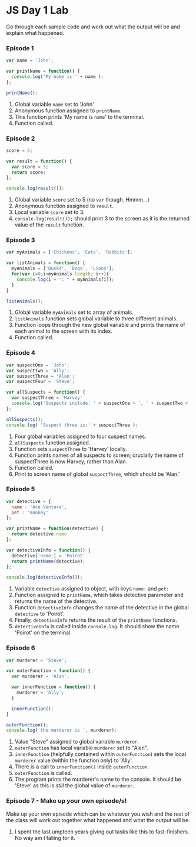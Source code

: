 # JS Day 1 Lab

Go through each sample code and work out what the output will be and explain what happened.

### Episode 1
```js
var name = 'John';

var printName = function() {
  console.log('My name is ' + name );
};

printName();

```

1. Global variable `name` set to 'John'
2. Anonymous function assigned to `printName`.
3. This function prints 'My name is `name`' to the terminal.
4. Function called.

### Episode 2
```js
score = 5;

var result = function() {
  var score = 3;
  return score;
};

console.log(result());

```

1. Global variable `score` set to 5 (no `var` though. Hmmm...)
2. Anonymous function assigned to `result`.
3. Local variable `score` set to 3.
4. `console.log(result());` should print 3 to the screen as it is the returned value of the `result` function.

### Episode 3
```js
var myAnimals = ['Chickens', 'Cats', 'Rabbits'];

var listAnimals = function() {
  myAnimals = ['Ducks', 'Dogs', 'Lions'];
  for(var i=0;i<myAnimals.length; i++){
    console.log(i + ": " + myAnimals[i]);
  }
}

listAnimals();

```

1. Global variable `myAnimals` set to array of animals.
2. `listAnimals` function sets global variable to three different animals.
3. Function loops through the new global variable and prints the name of each animal to the screen with its index.
4. Function called.

### Episode 4

```js
var suspectOne = 'John';
var suspectTwo = 'Ally';
var suspectThree = 'Alan';
var suspectFour = 'Steve';

var allSuspects = function() {
  var suspectThree = 'Harvey'
  console.log('Suspects include: ' + suspectOne + ', ' + suspectTwo + ', ' + suspectThree + ', ' + suspectFour)
};

allSuspects();
console.log( 'Suspect three is:' + suspectThree );
```

1. Four global variables assigned to four suspect names.
2. `allSuspects` function assigned.
3. Function sets `suspectThree` to 'Harvey' locally.
4. Function prints names of all suspects to screen; crucially the name of suspectThree is now Harvey, rather than Alan.
5. Function called.
6. Print to screen name of global `suspectThree`, which should be 'Alan.'

### Episode 5

```js
var detective = {
  name : 'Ace Ventura',
  pet : 'monkey'
};

var printName = function(detective) {
  return detective.name
};

var detectiveInfo = function() {
  detective['name'] = 'Poirot'
  return printName(detective);
};

console.log(detectiveInfo());
```

1. Variable `detective` assigned to object, with keys `name:` and `pet:`
2. Function assigned to `printName`, which takes detective parameter and returns the name of the detective.
3. Function `detectiveInfo` changes the name of the detective in the global `detective` to 'Poirot'.
4. Finally, `detectiveInfo` returns the result of the `printName` functions.
5. `detectiveInfo` is called inside `console.log`. It should show the name 'Poirot' on the terminal.

### Episode 6
```js
var murderer = 'Steve';

var outerFunction = function() {
  var murderer = 'Alan';

  var innerFunction = function() {
    murderer = 'Ally';
  }

  innerFunction();
}

outerFunction();
console.log('the murderer is ', murderer);
```

1. Value "Steve" assigned to global variable `murderer`.
2. `outerFunction` has local variable `murderer` set to "Alan".
3. `innerFunction` (helpfully contained within `outerFunction`) sets the local `murderer` value (within the function only) to 'Ally'.
4. There is a call to `innerFunction()` inside `outerFunction`.
5. `outerFunction` is called.
6. The program prints the murderer's name to the console. It should be 'Steve' as this is *still* the global value of `murderer`.

### Episode 7 - Make up your own episode/s!

Make up your own episode which can be whatever you wish and the rest of the class will work out together what happened and what the output will be.

1. I spent the last umpteen years giving out tasks like this to fast-finishers. No way am I falling for it.